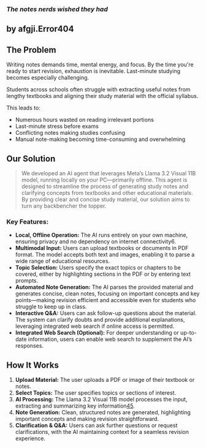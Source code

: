 ### ***The notes nerds wished they had***

by **afgji.Error404**
---

## The Problem

Writing notes demands time, mental energy, and focus. By the time you're ready to start revision, exhaustion is inevitable. Last-minute studying becomes especially challenging.

Students across schools often struggle with extracting useful notes from lengthy textbooks and aligning their study material with the official syllabus. 

This leads to:

- Numerous hours wasted on reading irrelevant portions
- Last-minute stress before exams
- Conflicting notes making studies confusing
- Manual note-making becoming time-consuming and overwhelming

## Our Solution

> We developed an AI agent that leverages Meta’s Llama 3.2 Visual 11B model, running locally on your PC—primarily offline. This agent is designed to streamline the process of generating study notes and clarifying concepts from textbooks and other educational materials. By providing clear and concise study material, our solution aims to turn any backbencher the topper.
> 

### **Key Features:**

- **Local, Offline Operation:** The AI runs entirely on your own machine, ensuring privacy and no dependency on internet connectivity6.
- **Multimodal Input:** Users can upload textbooks or documents in PDF format. The model accepts both text and images, enabling it to parse a wide range of educational resources.
- **Topic Selection:** Users specify the exact topics or chapters to be covered, either by highlighting sections in the PDF or by entering text prompts.
- **Automated Note Generation:** The AI parses the provided material and generates concise, clean notes, focusing on important concepts and key points—making revision efficient and accessible even for students who struggle to keep up in class.
- **Interactive Q&A:** Users can ask follow-up questions about the material. The system can clarify doubts and provide additional explanations, leveraging integrated web search if online access is permitted.
- **Integrated Web Search (Optional):** For deeper understanding or up-to-date information, users can enable web search to supplement the AI’s responses.

## How It Works

1. **Upload Material:** The user uploads a PDF or image of their textbook or notes.
2. **Select Topics:** The user specifies topics or sections of interest.
3. **AI Processing:** The Llama 3.2 Visual 11B model processes the input, extracting and summarizing key information[4](https://aws.amazon.com/blogs/machine-learning/vision-use-cases-with-llama-3-2-11b-and-90b-models-from-meta/)[5](https://www.e2enetworks.com/blog/building-a-llama-3-2-11b-based-rag-system-with-vision-model-integration).
4. **Note Generation:** Clean, structured notes are generated, highlighting important concepts and making revision straightforward.
5. **Clarification & Q&A:** Users can ask further questions or request clarifications, with the AI maintaining context for a seamless revision experience.

